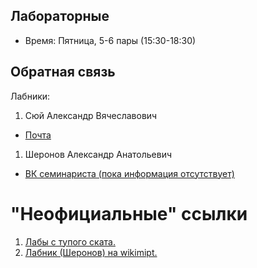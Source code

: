 ## Лабораторные
- Время: Пятница, 5-6 пары (15:30-18:30)

## Обратная связь
Лабники:
1. Сюй Александр Вячеславович
  - [Почта](alsyuy271@gmail.com)
1. Шеронов Александр Анатольевич
- [ВК семинариста (пока информация отсутствует)]()

# "Неофициальные" ссылки
1. [Лабы с тупого ската.](https://drive.google.com/drive/folders/0B9SFeF7JBQulfjR4RGVxbWNuMWFOMzhaY19nQ1dUQlZITFQ0bzR0aUdobGpFc3p5aU5ETXc)  
2. [Лабник (Шеронов) на wikimipt.](http://wikimipt.org/wiki/%D0%A8%D0%B5%D1%80%D0%BE%D0%BD%D0%BE%D0%B2_%D0%90%D0%BB%D0%B5%D0%BA%D1%81%D0%B0%D0%BD%D0%B4%D1%80_%D0%90%D0%BD%D0%B0%D1%82%D0%BE%D0%BB%D1%8C%D0%B5%D0%B2%D0%B8%D1%87) 
